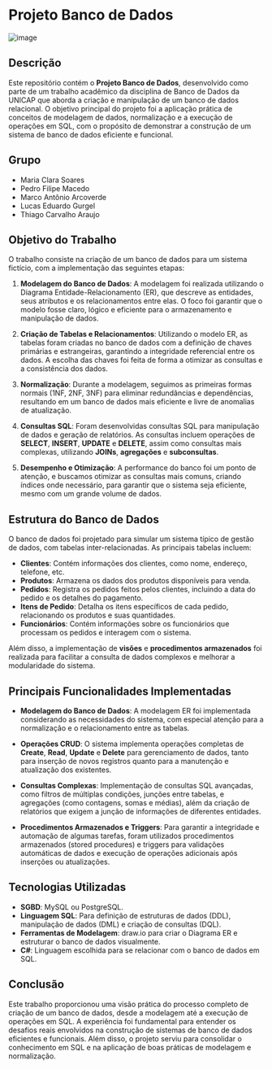 # Projeto Banco de Dados

![image](https://github.com/user-attachments/assets/71fb98ad-e892-4f57-8f4b-3b947df29f84)

## Descrição 

Este repositório contém o **Projeto Banco de Dados**, desenvolvido como parte de um trabalho acadêmico da disciplina de Banco de Dados da UNICAP que aborda a criação e manipulação de um banco de dados relacional. O objetivo principal do projeto foi a aplicação prática de conceitos de modelagem de dados, normalização e a execução de operações em SQL, com o propósito de demonstrar a construção de um sistema de banco de dados eficiente e funcional.

## Grupo
- Maria Clara Soares
- Pedro Filipe Macedo
- Marco Antônio Arcoverde
- Lucas Eduardo Gurgel
- Thiago Carvalho Araujo

## Objetivo do Trabalho

O trabalho consiste na criação de um banco de dados para um sistema fictício, com a implementação das seguintes etapas:

1. **Modelagem do Banco de Dados**: A modelagem foi realizada utilizando o Diagrama Entidade-Relacionamento (ER), que descreve as entidades, seus atributos e os relacionamentos entre elas. O foco foi garantir que o modelo fosse claro, lógico e eficiente para o armazenamento e manipulação de dados.

2. **Criação de Tabelas e Relacionamentos**: Utilizando o modelo ER, as tabelas foram criadas no banco de dados com a definição de chaves primárias e estrangeiras, garantindo a integridade referencial entre os dados. A escolha das chaves foi feita de forma a otimizar as consultas e a consistência dos dados.

3. **Normalização**: Durante a modelagem, seguimos as primeiras formas normais (1NF, 2NF, 3NF) para eliminar redundâncias e dependências, resultando em um banco de dados mais eficiente e livre de anomalias de atualização.

4. **Consultas SQL**: Foram desenvolvidas consultas SQL para manipulação de dados e geração de relatórios. As consultas incluem operações de **SELECT**, **INSERT**, **UPDATE** e **DELETE**, assim como consultas mais complexas, utilizando **JOINs**, **agregações** e **subconsultas**.

5. **Desempenho e Otimização**: A performance do banco foi um ponto de atenção, e buscamos otimizar as consultas mais comuns, criando índices onde necessário, para garantir que o sistema seja eficiente, mesmo com um grande volume de dados.

## Estrutura do Banco de Dados

O banco de dados foi projetado para simular um sistema típico de gestão de dados, com tabelas inter-relacionadas. As principais tabelas incluem:

- **Clientes**: Contém informações dos clientes, como nome, endereço, telefone, etc.
- **Produtos**: Armazena os dados dos produtos disponíveis para venda.
- **Pedidos**: Registra os pedidos feitos pelos clientes, incluindo a data do pedido e os detalhes do pagamento.
- **Itens de Pedido**: Detalha os itens específicos de cada pedido, relacionando os produtos e suas quantidades.
- **Funcionários**: Contém informações sobre os funcionários que processam os pedidos e interagem com o sistema.

Além disso, a implementação de **visões** e **procedimentos armazenados** foi realizada para facilitar a consulta de dados complexos e melhorar a modularidade do sistema.

## Principais Funcionalidades Implementadas

- **Modelagem do Banco de Dados**: A modelagem ER foi implementada considerando as necessidades do sistema, com especial atenção para a normalização e o relacionamento entre as tabelas.
  
- **Operações CRUD**: O sistema implementa operações completas de **Create**, **Read**, **Update** e **Delete** para gerenciamento de dados, tanto para inserção de novos registros quanto para a manutenção e atualização dos existentes.

- **Consultas Complexas**: Implementação de consultas SQL avançadas, como filtros de múltiplas condições, junções entre tabelas, e agregações (como contagens, somas e médias), além da criação de relatórios que exigem a junção de informações de diferentes entidades.

- **Procedimentos Armazenados e Triggers**: Para garantir a integridade e automação de algumas tarefas, foram utilizados procedimentos armazenados (stored procedures) e triggers para validações automáticas de dados e execução de operações adicionais após inserções ou atualizações.

## Tecnologias Utilizadas

- **SGBD**: MySQL ou PostgreSQL.
- **Linguagem SQL**: Para definição de estruturas de dados (DDL), manipulação de dados (DML) e criação de consultas (DQL).
- **Ferramentas de Modelagem**: draw.io para criar o Diagrama ER e estruturar o banco de dados visualmente.
- **C#**: Linguagem escolhida para se relacionar com o banco de dados em SQL.

## Conclusão

Este trabalho proporcionou uma visão prática do processo completo de criação de um banco de dados, desde a modelagem até a execução de operações em SQL. A experiência foi fundamental para entender os desafios reais envolvidos na construção de sistemas de banco de dados eficientes e funcionais. Além disso, o projeto serviu para consolidar o conhecimento em SQL e na aplicação de boas práticas de modelagem e normalização.

